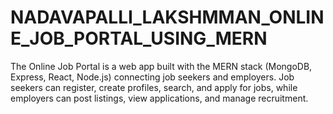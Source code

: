# NADAVAPALLI_LAKSHMMAN_ONLINE_JOB_PORTAL_USING_MERN
The Online Job Portal is a web app built with the MERN stack (MongoDB, Express, React, Node.js) connecting job seekers and employers. Job seekers can register, create profiles, search, and apply for jobs, while employers can post listings, view applications, and manage recruitment.
